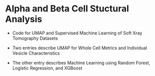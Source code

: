 # Alpha and Beta Cell Stuctural Analysis
- Code for UMAP and Supervised Machine Learning of Soft Xray Tomography Datasets

- Two entries describe UMAP for Whole Cell Metrics and Individual Vesicle Characteristics

- The other entry describes Machine Learning using Random Forest, Logistic Regression, and XGBoost
